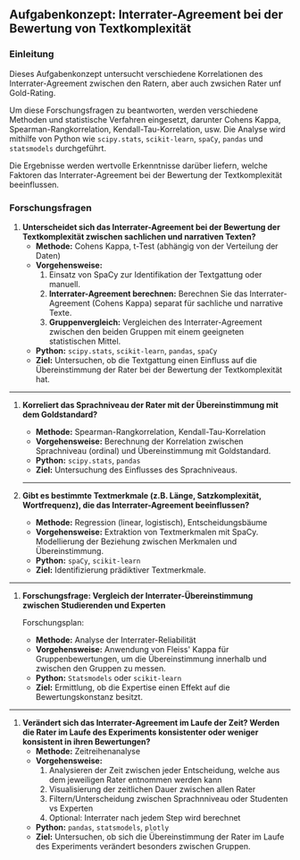 ## Aufgabenkonzept: Interrater-Agreement bei der Bewertung von Textkomplexität

### Einleitung

Dieses Aufgabenkonzept untersucht verschiedene Korrelationen des Interrater-Agreement zwischen den Ratern, aber auch zwsichen Rater unf Gold-Rating.

Um diese Forschungsfragen zu beantworten, werden verschiedene Methoden und statistische Verfahren eingesetzt, darunter Cohens Kappa, Spearman-Rangkorrelation, Kendall-Tau-Korrelation, usw. Die Analyse wird mithilfe von Python wie `scipy.stats`, `scikit-learn`, `spaCy`, `pandas` und `statsmodels` durchgeführt.

Die Ergebnisse werden wertvolle Erkenntnisse darüber liefern, welche Faktoren das Interrater-Agreement bei der Bewertung der Textkomplexität beeinflussen.

### Forschungsfragen

1. **Unterscheidet sich das Interrater-Agreement bei der Bewertung der Textkomplexität zwischen sachlichen und narrativen Texten?**
    - **Methode:** Cohens Kappa, t-Test (abhängig von der Verteilung der Daten)
    - **Vorgehensweise:**
        1. Einsatz von SpaCy zur Identifikation der Textgattung oder manuell.
        2. **Interrater-Agreement berechnen:** Berechnen Sie das Interrater-Agreement (Cohens Kappa) separat für sachliche und narrative Texte.
        3. **Gruppenvergleich:** Vergleichen des Interrater-Agreement zwischen den beiden Gruppen mit einem geeigneten statistischen Mittel.
    - **Python:** `scipy.stats`, `scikit-learn`, `pandas`, `spaCy`
    - **Ziel:** Untersuchen, ob die Textgattung einen Einfluss auf die Übereinstimmung der Rater bei der Bewertung der Textkomplexität hat.

---

1. **Korreliert das Sprachniveau der Rater mit der Übereinstimmung mit dem Goldstandard?**
    - **Methode:** Spearman-Rangkorrelation, Kendall-Tau-Korrelation
    - **Vorgehensweise:** Berechnung der Korrelation zwischen Sprachniveau (ordinal) und Übereinstimmung mit Goldstandard.
    - **Python:** `scipy.stats`, `pandas`
    - **Ziel:** Untersuchung des Einflusses des Sprachniveaus.
    
    ---
    
2. **Gibt es bestimmte Textmerkmale (z.B. Länge, Satzkomplexität, Wortfrequenz), die das Interrater-Agreement beeinflussen?**
    - **Methode:** Regression (linear, logistisch), Entscheidungsbäume
    - **Vorgehensweise:** Extraktion von Textmerkmalen mit SpaCy. Modellierung der Beziehung zwischen Merkmalen und Übereinstimmung.
    - **Python:** `spaCy`, `scikit-learn`
    - **Ziel:** Identifizierung prädiktiver Textmerkmale.

---

1. **Forschungsfrage: Vergleich der Interrater-Übereinstimmung zwischen Studierenden und Experten**
    
    Forschungsplan:
    
    - **Methode:** Analyse der Interrater-Reliabilität
    - **Vorgehensweise:** Anwendung von Fleiss' Kappa für Gruppenbewertungen, um die Übereinstimmung innerhalb und zwischen den Gruppen zu messen.
    - **Python:** `Statsmodels` oder `scikit-learn`
    - **Ziel:** Ermittlung, ob die Expertise einen Effekt auf die Bewertungskonstanz besitzt.

---

1. **Verändert sich das Interrater-Agreement im Laufe der Zeit? Werden die Rater im Laufe des Experiments konsistenter oder weniger konsistent in ihren Bewertungen?**
    - **Methode:** Zeitreihenanalyse
    - **Vorgehensweise:**
        1. Analysieren der Zeit zwischen jeder Entscheidung, welche aus dem jeweiligen Rater entnommen werden kann
        2. Visualisierung der zeitlichen Dauer zwischen allen Rater
        3. Filtern/Unterscheidung zwischen Sprachnniveau oder Studenten vs Experten
        4. Optional: Interrater nach jedem Step wird berechnet
    - **Python:** `pandas`, `statsmodels`, `plotly`
    - **Ziel:** Untersuchen, ob sich die Übereinstimmung der Rater im Laufe des Experiments verändert besonders zwischen Gruppen.
